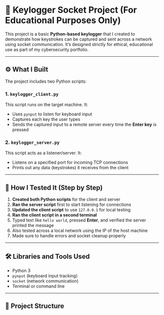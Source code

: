 # 🔐 Keylogger Socket Project (For Educational Purposes Only)

This project is a basic **Python-based keylogger** that I created to demonstrate how keystrokes can be captured and sent across a network using socket communication. It’s designed strictly for ethical, educational use as part of my cybersecurity portfolio.

---

## ⚙️ What I Built

The project includes two Python scripts:

### 1. `keylogger_client.py`  
This script runs on the target machine. It:
- Uses `pynput` to listen for keyboard input
- Captures each key the user types
- Sends the captured input to a remote server every time the **Enter key** is pressed

### 2. `keylogger_server.py`  
This script acts as a listener/server. It:
- Listens on a specified port for incoming TCP connections
- Prints out any data (keystrokes) it receives from the client

---

## 🧪 How I Tested It (Step by Step)

1. **Created both Python scripts** for the client and server
2. **Ran the server script** first to start listening for connections
3. **Updated the client script** to use `127.0.0.1` for local testing
4. **Ran the client script in a second terminal**
5. Typed text like `hello world`, pressed **Enter**, and verified the server printed the message
6. Also tested across a local network using the IP of the host machine
7. Made sure to handle errors and socket cleanup properly

---

## 🛠️ Libraries and Tools Used
- Python 3
- `pynput` (keyboard input tracking)
- `socket` (network communication)
- Terminal or command line

---

## 📁 Project Structure

